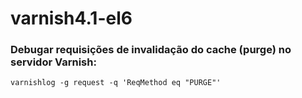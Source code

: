 # varnish4.1-el6

### Debugar requisições de invalidação do cache (purge) no servidor Varnish:
`varnishlog -g request -q 'ReqMethod eq "PURGE"'`
